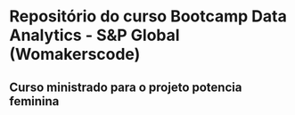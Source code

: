 # Repositório do curso Bootcamp Data Analytics - S&P Global (Womakerscode)

## Curso ministrado para o projeto potencia feminina
